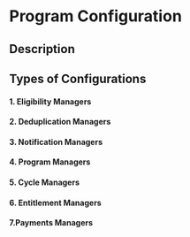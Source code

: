 # Program Configuration

## Description

## Types of Configurations&#x20;

#### 1.  Eligibility Managers

#### 2. Deduplication Managers

#### 3. Notification Managers

#### 4. Program Managers

#### 5. Cycle Managers

#### 6. Entitlement Managers

#### 7.Payments Managers

